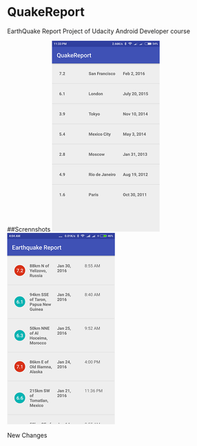 # QuakeReport
EarthQuake Report Project of Udacity Android Developer course

##Scrennshots
![alt-tag](docs/screenshots/ss2.png)       ![alt-tag](docs/screenshots/ss4.png)


New Changes
